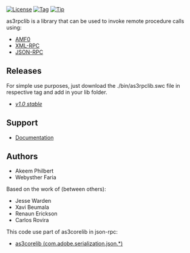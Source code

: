 [![License](http://img.shields.io/:license-mit-blue.svg)](http://doge.mit-license.org)
[![Tag](http://img.shields.io/github/release/Webysther/as3rpclib.svg)](https://github.com/Webysther/as3rpclib/releases/latest)
[![Tip](http://img.shields.io/gittip/Webysther.svg)](https://www.gittip.com/Webysther/)

as3rpclib is a library that can be used to invoke remote procedure calls using:

 * [AMF0](http://download.macromedia.com/pub/labs/amf/amf0_spec_121207.pdf)
 * [XML-RPC](http://www.xmlrpc.com/spec)
 * [JSON-RPC](http://json-rpc.org/wiki/specification)


Releases
-------

For simple use purposes, just download the ./bin/as3rpclib.swc file in respective tag and add in your lib folder.

 * [*v1.0 stable*](https://github.com/Webysther/as3rpclib/releases/tag/v1.0)

Support
-------

 * [Documentation](https://github.com/Webysther/as3rpclib/wiki/Documentation)

Authors
-------

 * Akeem Philbert
 * Webysther Faria

Based on the work of (between others):

 * Jesse Warden
 * Xavi Beumala
 * Renaun Erickson
 * Carlos Rovira
 
This code use part of as3corelib in json-rpc:

 * [as3corelib (com.adobe.serialization.json.*)](https://github.com/mikechambers/as3corelib)

